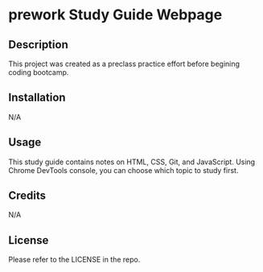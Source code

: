 # prework Study Guide Webpage

## Description

This project was created as a preclass practice effort before begining coding bootcamp.



## Installation

N/A

## Usage

This study guide contains notes on HTML, CSS, Git, and JavaScript. Using Chrome DevTools console, you can choose which topic to study first.





## Credits

N/A

## License

Please refer to the LICENSE in the repo.